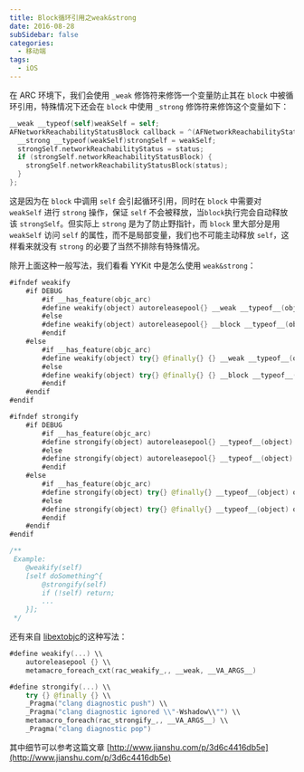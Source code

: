 ```yaml
---
title: Block循环引用之weak&strong
date: 2016-08-28
subSidebar: false
categories:
  - 移动端
tags:
  - iOS
---
```


在 ARC 环境下，我们会使用 `_weak` 修饰符来修饰一个变量防止其在 `block` 中被循环引用，特殊情况下还会在 `block` 中使用 `_strong` 修饰符来修饰这个变量如下：

```swift
__weak __typeof(self)weakSelf = self;
AFNetworkReachabilityStatusBlock callback = ^(AFNetworkReachabilityStatus status) {
  __strong __typeof(weakSelf)strongSelf = weakSelf;
  strongSelf.networkReachabilityStatus = status;
  if (strongSelf.networkReachabilityStatusBlock) {
    strongSelf.networkReachabilityStatusBlock(status);
  }
};
```

这是因为在 `block` 中调用 `self` 会引起循环引用，同时在 `block` 中需要对 `weakSelf` 进行 `strong` 操作，保证 `self` 不会被释放，当`block`执行完会自动释放该 `strongSelf`。但实际上 `strong` 是为了防止野指针，而 `block` 里大部分是用 `weakSelf` 访问 `self` 的属性，而不是局部变量，我们也不可能主动释放 `self`，这样看来就没有 `strong` 的必要了当然不排除有特殊情况。

除开上面这种一般写法，我们看看 YYKit 中是怎么使用 `weak&strong`：

```swift
#ifndef weakify
    #if DEBUG
        #if __has_feature(objc_arc)
        #define weakify(object) autoreleasepool{} __weak __typeof__(object) weak##_##object = object;
        #else
        #define weakify(object) autoreleasepool{} __block __typeof__(object) block##_##object = object;
        #endif
    #else
        #if __has_feature(objc_arc)
        #define weakify(object) try{} @finally{} {} __weak __typeof__(object) weak##_##object = object;
        #else
        #define weakify(object) try{} @finally{} {} __block __typeof__(object) block##_##object = object;
        #endif
    #endif
#endif

#ifndef strongify
    #if DEBUG
        #if __has_feature(objc_arc)
        #define strongify(object) autoreleasepool{} __typeof__(object) object = weak##_##object;
        #else
        #define strongify(object) autoreleasepool{} __typeof__(object) object = block##_##object;
        #endif
    #else
        #if __has_feature(objc_arc)
        #define strongify(object) try{} @finally{} __typeof__(object) object = weak##_##object;
        #else
        #define strongify(object) try{} @finally{} __typeof__(object) object = block##_##object;
        #endif
    #endif
#endif

/**
 Example:
    @weakify(self)
    [self doSomething^{
        @strongify(self)
        if (!self) return;
        ...
    }];
 */
```

还有来自 [libextobjc](https://github.com/jspahrsummers/libextobjc)的这种写法：

```swift
#define weakify(...) \\
    autoreleasepool {} \\
    metamacro_foreach_cxt(rac_weakify_,, __weak, __VA_ARGS__)

#define strongify(...) \\
    try {} @finally {} \\
    _Pragma("clang diagnostic push") \\
    _Pragma("clang diagnostic ignored \\"-Wshadow\\"") \\
    metamacro_foreach(rac_strongify_,, __VA_ARGS__) \\
    _Pragma("clang diagnostic pop")
```

其中细节可以参考这篇文章 [http://www.jianshu.com/p/3d6c4416db5e](http://www.jianshu.com/p/3d6c4416db5e)
